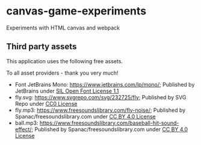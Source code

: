 # canvas-game-experiments

Experiments with HTML canvas and webpack

## Third party assets

This application uses the following free assets.

To all asset providers - thank you very much! 

* Font JetBrains Mono: https://www.jetbrains.com/lp/mono/; Published by JetBrains under [SIL Open Font License 1.1](https://github.com/JetBrains/JetBrainsMono/blob/master/OFL.txt)
* fly.svg: https://www.svgrepo.com/svg/232725/fly; Published by SVG Repo under [CC0 License](https://www.svgrepo.com/page/licensing)
* fly.mp3: https://www.freesoundslibrary.com/fly-noise/; Published by Spanac/freesoundslibrary.com under [CC BY 4.0 License](https://creativecommons.org/licenses/by/4.0/)
* ball.mp3: https://www.freesoundslibrary.com/baseball-hit-sound-effect/; Published by Spanac/freesoundslibrary.com under [CC BY 4.0 License](https://creativecommons.org/licenses/by/4.0/)

